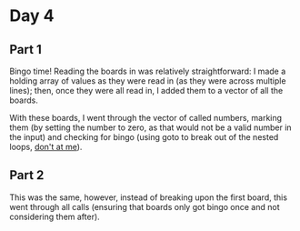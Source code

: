 # Day 4

## Part 1

Bingo time! Reading the boards in was relatively straightforward: I made a holding array of values as they were read in (as they were across multiple lines); then, once they were all read in, I added them to a vector of all the boards.

With these boards, I went through the vector of called numbers, marking them (by setting the number to zero, as that would not be a valid number in the input) and checking for bingo (using goto to break out of the nested loops, [don't at me](https://icarus.cs.weber.edu/~dab/cs1410/textbook/3.Control/goto.html)).

## Part 2

This was the same, however, instead of breaking upon the first board, this went through all calls (ensuring that boards only got bingo once and not considering them after).
